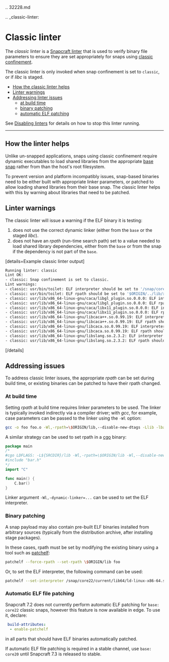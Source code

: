 .. 32228.md

.. _classic-linter:

# Classic linter

The _classic_ linter is a [Snapcraft linter](snapcraft-linters.md) that is used to verify binary file parameters to ensure they are set appropriately for snaps using [classic confinement](snap-confinement.md).

The classic linter is only invoked when snap confinement is set to `classic`, or if _libc_ is staged.

- [How the classic linter helps](#classic-linter-heading--help)
- [Linter warnings](#classic-linter-heading--warnings)
- [Addressing linter issues](#classic-linter-heading--issues)
  - [at build time](#classic-linter-heading--issues-build)
  - [binary patching](#classic-linter-heading--issues-binary)
  - [automatic ELF patching](#classic-linter-heading--issues-auto)

See [Disabling linters](snapcraft-linters.md#classic-linter-heading--disable) for details on how to stop this linter running.

---

<h2 id='classic-linter-heading--help'>How the linter helps</h2>

Unlike un-snapped applications, snaps using classic confinement require dynamic executables to load shared libraries from the appropriate [base snap](t/base-snaps/11198) rather from than the host's root filesystem.

To prevent version and platform incompatibly issues, snap-based binaries need to be either built with appropriate linker parameters, or patched to allow loading shared libraries from their base snap. The classic linter helps with this by warning about libraries that need to be patched.

<h2 id='classic-linter-heading--warnings'>Linter warnings</h2>

The classic linter will issue a warning if the ELF binary it is testing:

1. does not use the correct dynamic linker (either from the `base` or the staged _libc_).
1. does not have an _rpath_ (run-time search path) set to a value needed to load shared library dependencies, either from the `base` or from the snap if the dependency is not part of the `base`.

[details=Example classic linter output]

```bash
Running linter: classic
Lint OK:
- classic: Snap confinement is set to classic.
Lint warnings:
- classic: usr/bin/toilet: ELF interpreter should be set to '/snap/core22/current/lib64/ld-linux-x86-64.so.2'.
- classic: usr/bin/toilet: ELF rpath should be set to '$ORIGIN/../lib/x86_64-linux-gnu:/snap/core22/current/lib/x86_64-linux-gnu'.
- classic: usr/lib/x86_64-linux-gnu/caca/libgl_plugin.so.0.0.0: ELF interpreter should be set to '/snap/core22/current/lib64/ld-linux-x86-64.so.2'.
- classic: usr/lib/x86_64-linux-gnu/caca/libgl_plugin.so.0.0.0: ELF rpath should be set to '$ORIGIN/..:/snap/core22/current/lib/x86_64-linux-gnu'.
- classic: usr/lib/x86_64-linux-gnu/caca/libx11_plugin.so.0.0.0: ELF interpreter should be set to '/snap/core22/current/lib64/ld-linux-x86-64.so.2'.
- classic: usr/lib/x86_64-linux-gnu/caca/libx11_plugin.so.0.0.0: ELF rpath should be set to '$ORIGIN/..:/snap/core22/current/lib/x86_64-linux-gnu'.
- classic: usr/lib/x86_64-linux-gnu/libcaca++.so.0.99.19: ELF interpreter should be set to '/snap/core22/current/lib64/ld-linux-x86-64.so.2'.
- classic: usr/lib/x86_64-linux-gnu/libcaca++.so.0.99.19: ELF rpath should be set to '$ORIGIN:/snap/core22/current/lib/x86_64-linux-gnu'.
- classic: usr/lib/x86_64-linux-gnu/libcaca.so.0.99.19: ELF interpreter should be set to '/snap/core22/current/lib64/ld-linux-x86-64.so.2'.
- classic: usr/lib/x86_64-linux-gnu/libcaca.so.0.99.19: ELF rpath should be set to '$ORIGIN:/snap/core22/current/lib/x86_64-linux-gnu'.
- classic: usr/lib/x86_64-linux-gnu/libslang.so.2.3.2: ELF interpreter should be set to '/snap/core22/current/lib64/ld-linux-x86-64.so.2'.
- classic: usr/lib/x86_64-linux-gnu/libslang.so.2.3.2: ELF rpath should be set to '/snap/core22/current/lib/x86_64-linux-gnu'.
```
[/details]

<h2 id='classic-linter-heading--issues'>Addressing issues</h2>

To address classic linter issues, the appropriate _rpath_ can be set during build time, or existing binaries can be patched to have their rpath changed.

<h3 id='classic-linter-heading--issues-build'>At build time</h3>

Setting _rpath_ at build time requires linker parameters to be used. The linker is typically invoked indirectly via a compiler driver; with _gcc_, for example,  case parameters can be passed to the linker using the `-Wl` option:

```bash
gcc -o foo foo.o -Wl,-rpath=\$ORIGIN/lib,--disable-new-dtags -Llib -lbar
```
A similar strategy can be used to set rpath in a [cgo](https://pkg.go.dev/cmd/cgo) binary:

```go
package main
/*
#cgo LDFLAGS: -L${SRCDIR}/lib -Wl,-rpath=\$ORIGIN/lib -Wl,--disable-new-dtags -lbar
#include "bar.h"
*/
import "C"

func main() {
    C.bar()
}
```
Linker argument  `-Wl,-dynamic-linker=...` can be used to set the ELF interpreter.

<h3 id='classic-linter-heading--issues-binary'>Binary patching</h3>

A snap payload may also contain pre-built ELF binaries installed from arbitrary sources (typically from the distribution archive, after installing stage packages).

In these cases, rpath must be set by modifying the existing binary using a tool such as [patchelf](https://manpages.ubuntu.com/manpages/xenial/man1/patchelf.1.html):

```bash
patchelf --force-rpath --set-rpath \$ORIGIN/lib foo
```

Or, to set the ELF interpreter, the following command can be used:

```bash
patchelf --set-interpreter /snap/core22/current/lib64/ld-linux-x86-64.so.2 foo
```

<h3 id='classic-linter-heading--issues-auto'>Automatic ELF file patching</h2>

Snapcraft 7.2 does not currently perform automatic ELF patching for `base: core22` classic snaps, however this feature is now available in edge. To use it, declare:
```yaml
 build-attributes:
  - enable-patchelf
```
in all parts that should have ELF binaries automatically patched.

If automatic ELF file patching is required in a stable channel, use `base: core20` until Snapcraft 7.3 is released to stable.